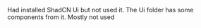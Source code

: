 Had installed ShadCN Ui but not used it. The Ui folder has some components from it. Mostly not used
